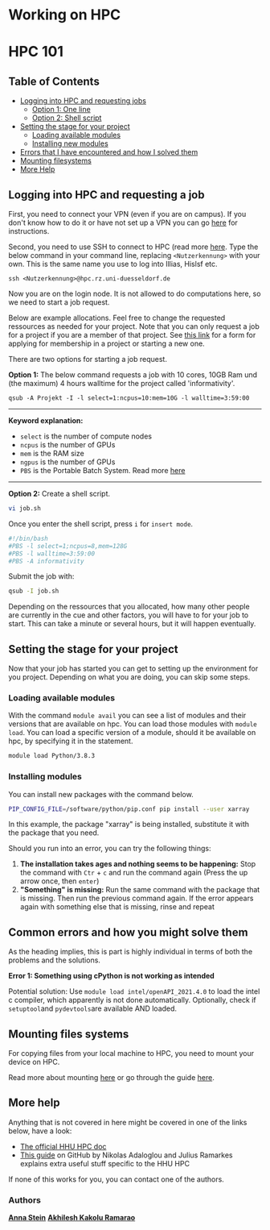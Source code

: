 # Working on HPC

# HPC 101

## Table of Contents
- [Logging into HPC and requesting jobs](#Intro)
    - [Option 1: One line](#o1)
    - [Option 2: Shell script](#o2)
- [Setting the stage for your project](#prep)
    - [Loading available modules](#load)
    - [Installing new modules](#install)
- [Errors that I have encountered and how I solved them](#errors)
- [Mounting filesystems](#files)
- [More Help](#help)

## Logging into HPC and requesting a job <a name="Intro"></a>
First, you need to connect your VPN (even if you are on campus). If you don't know how to do it or have not set up a VPN you can go [here](https://wiki.hhu.de/display/OPENVPN/OpenVPN) for instructions.

Second, you need to use SSH to connect to HPC (read more [here](https://en.wikipedia.org/wiki/Secure_Shell). Type the below command in your command line, replacing `<Nutzerkennung>` with your own. This is the same name you use to log into Illias, Hislsf etc.
```shell
ssh <Nutzerkennung>@hpc.rz.uni-duesseldorf.de

```

Now you are on the login node. It is not allowed to do computations here, so we need to start a job request.

Below are example allocations. Feel free to change the requested ressources as needed for your project.
Note that you can only request a job for a project if you are a member of that project. See [this link](https://www.zim.hhu.de/forschung/high-performance-computing/antrag) for a form for applying for membership in a project or starting a new one.

There are two options for starting a job request.

**Option 1:**<a name="o1"></a>
The below command requests a job with 10 cores, 10GB Ram und (the maximum) 4 hours walltime for the project called 'informativity'.
```shell
qsub -A Projekt -I -l select=1:ncpus=10:mem=10G -l walltime=3:59:00
```
---
**Keyword explanation:**
- `select` is the number of compute nodes 
- `ncpus` is the number of GPUs
- `mem` is the RAM size
- `ngpus` is the number of GPUs
- `PBS` is the Portable Batch System. Read more [here](https://en.wikipedia.org/wiki/Portable_Batch_system)
---

**Option 2:**<a name="o2"></a>
Create a shell script. 
```bash
vi job.sh
```
Once you enter the shell script, press `i` for `insert mode`.
```bash
#!/bin/bash
#PBS -l select=1;ncpus=8,mem=128G
#PBS -l walltime=3:59:00
#PBS -A informativity
```
Submit the job with:

```bash
qsub -I job.sh
```

Depending on the ressources that you allocated, how many other people are currently in the cue and other factors, you will have to for your job to start. This can take a minute or several hours, but it will happen eventually.


## Setting the stage for your project <a name="prep"></a>
Now that your job has started you can get to setting up the environment for you project. Depending on what you are doing, you can skip some steps.

### Loading available modules <a name="load"></a>
With the command `module avail` you can see a list of modules and their versions that are available on hpc. You can load those modules with `module load`.
You can load a specific version of a module, should it be available on hpc, by specifying it in the statement.
```sh
module load Python/3.8.3
```

### Installing modules <a name="install"></a>
You can install new packages with the command below.
```sh
PIP_CONFIG_FILE=/software/python/pip.conf pip install --user xarray
```
In this example, the package "xarray" is being installed, substitute it with the package that you need.

Should you run into an error, you can try the following things:
1. **The installation takes ages and nothing seems to be happening:**
    Stop the command with `Ctr` + `c` and run the command again (Press the up arrow once, then `enter`)
2. **"Something" is missing:**
 Run the same command with the package that is missing. Then run the previous command again. If the error appears again with something else that is missing, rinse and repeat

## Common errors and how you might solve them <a name="errors"></a>
As the heading implies, this is part is highly individual in terms of both the problems and the solutions. 

**Error 1: Something using cPython is not working as intended**

Potential solution: Use `module load intel/openAPI_2021.4.0` to load the intel c compiler, which apparently is not done automatically. Optionally, check if `setuptool`and `pydevtools`are available AND loaded.

## Mounting files systems <a name="files"></a>

For copying files from your local machine to HPC, you need to mount your device on HPC. 

Read more about mounting [here](https://man7.org/linux/man-pages/man8/mount.8.html) or go through the guide [here](https://wki.hhu.de/viewpage.action?pageId=5572564).

## More help<a name="help"></a>
Anything that is not covered in here might be covered in one of the links below, have a look:

- [The official HHU HPC doc](https://wiki.hhu.de/display/HPC/Wissenschaftliches+Hochleistungs-Rechnen+am+ZIM)
- [This guide](https://github.com/black0017/slurm-hpc-survival-guide) on GitHub by Nikolas Adaloglou and Julius Ramarkes explains extra useful stuff specific to the HHU HPC

If none of this works for you, you can contact one of the authors.

### Authors
[**Anna Stein**](https://slam.phil.hhu.de/authors/anna/)
[**Akhilesh Kakolu Ramarao**](https://slam.phil.hhu.de/authors/akhilseh/)
